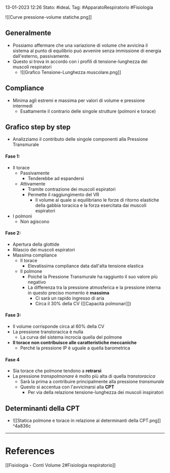 13-01-2023 12:26
Stato: #ideaL 
Tag: #ApparatoRespiratorio #Fisiologia 

![[Curve pressione-volume statiche.png]]

## Generalmente
- Possiamo affermare che una variazione di volume che avvicina il sistema al punto di equilibrio può avvenire senza immissione di energia dall'esterno, passivamente.
- Questo si trova in accordo con i profili di tensione-lunghezza dei muscoli respiratori
    - ![[Grafico Tensione-Lunghezza muscolare.png]]
## Compliance
- Minima agli estremi e massima per valori di volume e pressione intermedi
    - Esattamente il contrario delle singole strutture (polmoni e torace)
## Grafico step by step
- Analizziamo il contributo delle singole componenti alla Pressione Transmurale
#### Fase 1:
-  Il torace
    - Passivamente
        - Tenderebbe ad espandersi
    - Attivamente
        - Tramite contrazione dei muscoli espiratori
        - Permette il raggiungimento del VR
            - Il volume al quale si equilibriano le forze di ritorno elastiche della gabbia toracica e la forza esercitata dai muscoli espiratori
- I polmoni
    - Non agiscono
#### Fase 2:
- Apertura della glottide
- Rilascio dei muscoli espiratori
- Massima compliance 
    - Il torace
        - Elevatissima compliance data dall'alta tensione elastica
    - Il polmone
        - Poiché la Pressione Transmurale ha raggiunto il suo valore più negativo 
        - La differenza tra la pressione atmosferica e la pressione interna in questo preciso momento è **massima**
            - Ci sarà un rapido ingresso di aria
            - Circa il 30% della CV ([[Capacità polmonari]])
#### Fase 3:
- Il volume corrisponde circa al 60% della CV
- La pressione transtoracica è nulla
    - La curva del sistema incrocia quella del polmone
- **Il torace non contribuisce alle caratteristiche meccaniche**
    - Perché la pressione IP è uguale a quella barometrica
#### Fase 4
- Sia torace che polmone tendono a **retrarsi**
- La pressione *transpolmonare* è molto più alta di quella *transtoracica*
    - Sarà la prima a contribuire principalmente alla pressione *transmurale*
    - Questo si accentua con l'avvicinarsi alla **CPT**
        - Per via della relazione tensione-lunghezza dei muscoli inspiratori 

## Determinanti della CPT
- ![[Statica polmone e torace in relazione ai determinanti della CPT.png]] ^4a836c
---
# References 
[[Fisiologia  - Conti Volume 2#Fisiologia respiratorio]]
